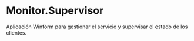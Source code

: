 ﻿# Monitor.Supervisor

Aplicación Winform para gestionar el servicio y supervisar el estado de los clientes.
